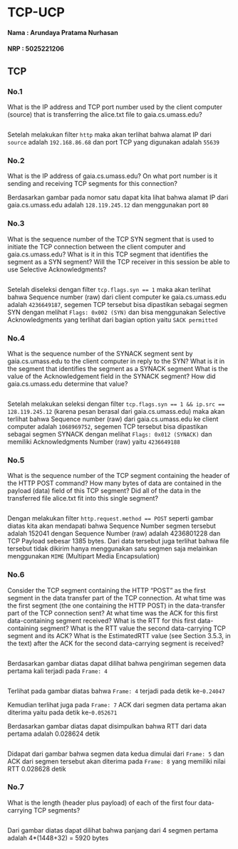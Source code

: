 # TCP-UCP

#### Nama : Arundaya Pratama Nurhasan
#### NRP  : 5025221206

## TCP
### No.1
What is the IP address and TCP port number used by the client computer (source) that is transferring the alice.txt file to gaia.cs.umass.edu?

<img src="img/tcp1.png" alt="">

Setelah melakukan filter `http` maka akan terlihat bahwa alamat IP dari `source` adalah `192.168.86.68` dan port TCP yang digunakan adalah `55639`

### No.2
What is the IP address of gaia.cs.umass.edu? On what port number is it sending and receiving TCP segments for this connection?

Berdasarkan gambar pada  nomor satu dapat kita lihat bahwa alamat IP dari gaia.cs.umass.edu adalah `128.119.245.12` dan menggunakan port `80`

### No.3
What is the sequence number of the TCP SYN segment that is used to initiate the TCP connection between the client computer and gaia.cs.umass.edu? What is it in this TCP segment that identifies the segment as a SYN segment? Will the TCP receiver in this session be able to use Selective Acknowledgments?

<img src="img/tcp2.png" alt="">

Setelah diseleksi dengan filter `tcp.flags.syn == 1` maka akan terlihat bahwa Sequence number (raw) dari client computer ke gaia.cs.umass.edu adalah `4236649187`, segemen TCP tersebut bisa dipastikan sebagai segmen SYN dengan melihat `Flags: 0x002 (SYN)` dan bisa menggunakan Selective Acknowledgments yang terlihat dari bagian option yaitu `SACK permitted`

### No.4
What is the sequence number of the SYNACK segment sent by gaia.cs.umass.edu to the client computer in reply to the SYN? What is it in the segment that identifies the segment as a SYNACK segment What is the value of the Acknowledgement field in the SYNACK segment? How did gaia.cs.umass.edu determine that value?

<img src="img/tcp3.png" alt="">

Setelah melakukan seleksi dengan filter `tcp.flags.syn == 1 && ip.src == 128.119.245.12` (karena pesan berasal dari gaia.cs.umass.edu) maka akan terlihat bahwa Sequence number (raw) dari gaia.cs.umass.edu ke client computer adalah `1068969752`, segemen TCP tersebut bisa dipastikan sebagai segmen SYNACK dengan melihat `Flags: 0x012 (SYNACK)` dan memiliki Acknowledgments Number (raw) yaitu `4236649188`

### No.5
What is the sequence number of the TCP segment containing the header of the HTTP POST command? How many bytes of data are contained in the payload (data) field of this TCP segment? Did all of the data in the transferred file alice.txt fit into this single segment?

<img src="img/tcp4.png" alt="">

Dengan melakukan filter `http.request.method == POST` seperti gambar diatas kita akan mendapati bahwa Sequence Number segmen tersebut adalah 152041 dengan Sequence Number (raw) adalah 4236801228 dan TCP Payload sebesar 1385 bytes. Dari data tersebut juga terlihat bahwa file tersebut tidak dikirim hanya menggunakan satu segmen saja melainkan menggunakan `MIME` (Multipart Media Encapsulation)

### No.6
Consider the TCP segment containing the HTTP “POST” as the first segment in the data transfer part of the TCP connection.
At what time was the first segment (the one containing the HTTP POST) in the data-transfer part of the TCP connection sent? At what time was the ACK for this first data-containing segment received? What is the RTT for this first data-containing segment? What is the RTT value the second data-carrying TCP segment and its ACK? What is the EstimatedRTT value (see Section 3.5.3, in the text) after the ACK for the second data-carrying segment is received?

<img src="img/tcp5.png" alt="">

Berdasarkan gambar diatas dapat dilihat bahwa pengiriman segemen data pertama kali terjadi pada `Frame: 4` 

<img src="img/tcp6.png" alt="">

Terlihat pada gambar diatas bahwa `Frame: 4` terjadi pada detik ke-`0.24047`

Kemudian terlihat juga pada `Frame: 7` ACK dari segmen data pertama akan diterima yaitu pada detik ke-`0.052671`

Berdasarkan gambar diatas dapat disimpulkan bahwa RTT dari data pertama adalah 0.028624 detik

<img src="img/tcp7.png" alt="">

Didapat dari gambar bahwa segmen data kedua dimulai dari `Frame: 5` dan ACK dari segmen tersebut akan diterima pada `Frame: 8` yang memiliki nilai RTT 0.028628 detik


### No.7
What is the length (header plus payload) of each of the first four data-carrying TCP segments?

<img src="img/tcp5.png" alt="">

Dari gambar diatas dapat dilihat bahwa panjang dari 4 segmen pertama adalah 4*(1448+32) = 5920 bytes

